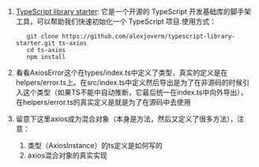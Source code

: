 1. [TypeScript library starter](https://github.com/alexjoverm/typescript-library-starter): 它是一个开源的 TypeScript 开发基础库的脚手架工具，可以帮助我们快速初始化一个 TypeScript 项目.使用方式：

   ```shell
      git clone https://github.com/alexjoverm/typescript-library-starter.git ts-axios
      cd ts-axios
      npm install
   ```
2. 看看AxiosError这个在types/index.ts中定义了类型，真实的定义是在helpers/error.ts上。在src/index.ts中定义然后导出是为了在非源码的时候引入这个类型（如果TS不能中自动推断，它最后统一在index.ts中向外导出），在helpers/error.ts的真实定义是就是为了在源码中去使用
3. 留意下这里axios成为混合对象（本身是方法，然后又定义了很多方法），注意：

   1. 类型（AxiosInstance）的ts定义是如何写的
   2. axios混合对象的真实实现

